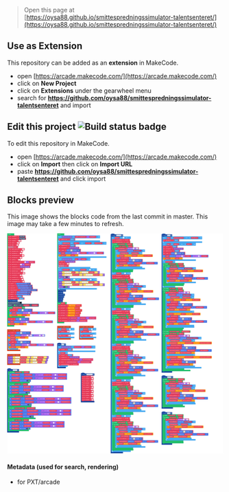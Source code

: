  


> Open this page at [https://oysa88.github.io/smittespredningssimulator-talentsenteret/](https://oysa88.github.io/smittespredningssimulator-talentsenteret/)

## Use as Extension

This repository can be added as an **extension** in MakeCode.

* open [https://arcade.makecode.com/](https://arcade.makecode.com/)
* click on **New Project**
* click on **Extensions** under the gearwheel menu
* search for **https://github.com/oysa88/smittespredningssimulator-talentsenteret** and import

## Edit this project ![Build status badge](https://github.com/oysa88/smittespredningssimulator-talentsenteret/workflows/MakeCode/badge.svg)

To edit this repository in MakeCode.

* open [https://arcade.makecode.com/](https://arcade.makecode.com/)
* click on **Import** then click on **Import URL**
* paste **https://github.com/oysa88/smittespredningssimulator-talentsenteret** and click import

## Blocks preview

This image shows the blocks code from the last commit in master.
This image may take a few minutes to refresh.

![A rendered view of the blocks](https://github.com/oysa88/smittespredningssimulator-talentsenteret/raw/master/.github/makecode/blocks.png)

#### Metadata (used for search, rendering)

* for PXT/arcade
<script src="https://makecode.com/gh-pages-embed.js"></script><script>makeCodeRender("{{ site.makecode.home_url }}", "{{ site.github.owner_name }}/{{ site.github.repository_name }}");</script>
